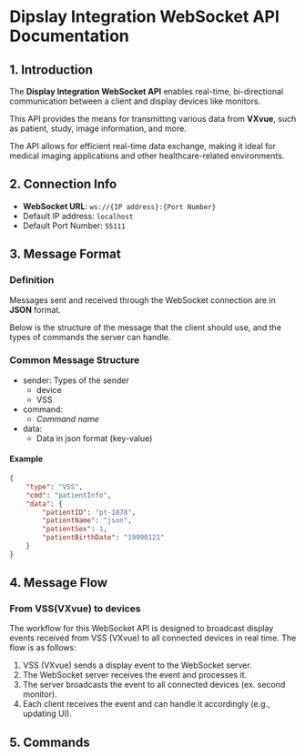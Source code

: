 # Dipslay Integration WebSocket API Documentation

## 1. Introduction
The **Display Integration WebSocket API** enables real-time, bi-directional communication between a client and display devices like monitors. 

This API provides the means for transmitting various data from **VXvue**, such as patient, study, image information, and more. 

The API allows for efficient real-time data exchange, making it ideal for medical imaging applications and other healthcare-related environments.


## 2. Connection Info
- **WebSocket URL**: `ws://{IP address}:{Port Number}`
- Default IP address: `localhost`
- Default Port Number: `55111`
  
## 3. Message Format

### Definition
Messages sent and received through the WebSocket connection are in **JSON** format.

Below is the structure of the message that the client should use, and the types of commands the server can handle.

### Common Message Structure

* sender: Types of the sender
  * device
  * VSS 
* command:
  * *Command name*
* data:
  * Data in json format (key-value)

#### Example

``` json
{
    "type": "VSS",
    "cmd": "patientInfo",
    "data": {
        "patientID": "pt-1878",
        "patientName": "json",
        "patientSex": 1,
        "patientBirthDate": "19990121"
    }
}
```

## 4. Message Flow

### From VSS(VXvue) to devices
The workflow for this WebSocket API is designed to broadcast display events received from VSS (VXvue) to all connected devices in real time. The flow is as follows:

1. VSS (VXvue) sends a display event to the WebSocket server.
2. The WebSocket server receives the event and processes it.
3. The server broadcasts the event to all connected devices (ex. second monitor).
4. Each client receives the event and can handle it accordingly (e.g., updating UI).

## 5. Commands
